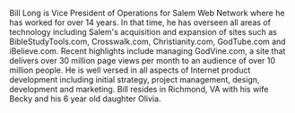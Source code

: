 ﻿---
name: Bill Long
description: Vice President of Operation, Salem Web Network
picture: bill.jpg

---

Bill Long is Vice President of Operations for Salem Web Network where he has worked for over 14 years. In that time, he has overseen all areas of technology including Salem's acquisition and expansion of sites such as BibleStudyTools.com, Crosswalk.com, Christianity.com, GodTube.com and iBelieve.com. Recent highlights include managing GodVine.com, a site that delivers over 30 million page views per month to an audience of over 10 million people. He is well versed in all aspects of Internet product development including initial strategy, project management, design, development and marketing. Bill resides in Richmond, VA with his wife Becky and his 6 year old daughter Olivia.


